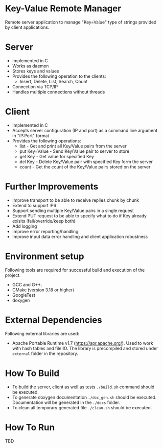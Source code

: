 
# Key-Value Remote Manager
Remote server application to manage "Key=Value" type of strings provided by client applications.

# Server
- Implemented in C
- Works as daemon
- Stores keys and values
- Provides the following operation to the clients:
    - Insert, Delete, List, Search, Count
- Connection via TCP/IP
- Handles multiple connections without threads

# Client
- Implemented in C
- Accepts server configuration (IP and port) as a command line argument in "IP:Port" format
- Provides the following operations:
    - list - Get and print all Key/Value pairs from the server
    - put Key=Value - Send Key/Value pair to server to store
    - get Key - Get value for specified Key
    - del Key - Delete Key/Value pair with specified Key form the server
    - count - Get the count of the Key/Value pairs stored on the server

# Further Improvements

 - Improve transport to be able to receive replies chunk by chunk
 - Extend to support IP6
 - Support sending multiple Key/Value pairs in a single request
 - Extend PUT request to be able to specify what to do if Key already exisits (fail/override/keep both)
 - Add logging
 - Improve error reporting/handling
 - Improve input data error handling and client application robustness

# Environment setup
Following tools are required for successful build and execution of the project.

 - GCC and G++.
 - CMake (version 3.18 or higher)
 - GoogleTest
 - doxygen

# External Dependencies
Following external libraries are used:
 - Apache Portable Runtime v1.7 (https://apr.apache.org/).
Used to work with hash tables and file IO. The library is precompiled and stored under `external` folder in the repository.

# How To Build
 - To build the server, client as well as tests `./build.sh` command should be executed. 
 - To generate doxygen documentation `./doc_gen.sh` should be executed. Documentation will be generated in the `./docs` folder.
 - To clean all temporary generated file `./clean.sh` should be executed.

# How To Run
TBD
